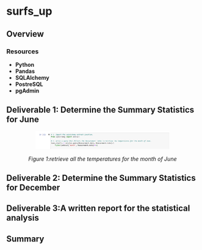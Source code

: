 # surfs_up
## Overview

### Resources  
- **Python** 
- **Pandas** 
- **SQLAlchemy** 
- **PostreSQL**  
- **pgAdmin**



## Deliverable 1: Determine the Summary Statistics for June
<p align="center">  
 <img src="https://github.com/Tifarahani/surfs_up/blob/main/Images/Import%20and%20Filter%20Data%20of%20June.png" width="350" title="hover text">
</p>
<p align="center">  
<i>Figure 1:retrieve all the temperatures for the month of June</i>
</p>


## Deliverable 2: Determine the Summary Statistics for December


## Deliverable 3:A written report for the statistical analysis


## Summary
